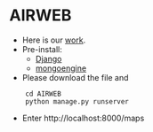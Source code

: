 # AIRWEB
- Here is our [work](https://hackpad.com/The-project-of-LASS-fhZ2exjehZf).
- Pre-install:
    - [Django](https://docs.djangoproject.com/en/1.9/topics/install/)
    - [mongoengine](http://mongoengine.org/)
- Please download the file and
```
    cd AIRWEB
    python manage.py runserver
```
- Enter http://localhost:8000/maps
    
